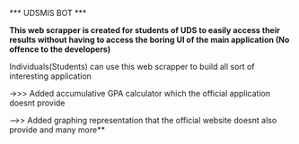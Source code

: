 *** UDSMIS BOT ***


**This web scrapper is created  for students of UDS to easily access
their results without having to access the boring UI of the main 
application (No offence to the developers)**

Individuals(Students) can use this web scrapper to build
all sort of interesting application 

->>> Added accumulative GPA calculator which the official application
doesnt provide

-->> Added graphing representation that the official website doesnt also provide
and many more**
 

